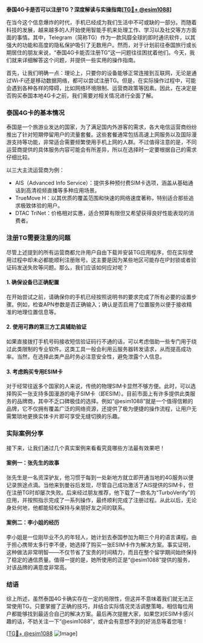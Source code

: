 **泰国4G卡是否可以注册TG？深度解读与实操指南[[TG💪+ @esim1088](https://t.me/s/esim1088)]**

在当今这个信息爆炸的时代，手机已经成为我们生活中不可或缺的一部分。而随着科技的发展，越来越多的人开始使用智能手机来处理工作、学习以及社交等方方面面的事情。其中，Telegram（简称TG）作为一款风靡全球的即时通讯软件，以其强大的功能和高度的隐私保护吸引了无数用户。然而，对于计划前往泰国旅行或长期居住的朋友来说，“泰国4G卡能否注册TG”这一问题往往困扰着他们。今天，我们就来详细解答这个问题，并提供一些实用的操作指南。

首先，让我们明确一点：理论上，只要你的设备能够正常连接到互联网，无论是通过Wi-Fi还是移动数据网络，都可以尝试注册TG。但是，在实际操作过程中，可能会遇到各种各样的障碍，比如网络环境限制、运营商政策等因素。因此，在决定是否购买泰国本地4G卡之前，我们需要对相关情况进行全面了解。

### 泰国4G卡的基本情况

泰国是一个旅游业发达的国家，为了满足国内外游客的需求，各大电信运营商纷纷推出了针对短期停留用户的流量套餐。这些套餐通常包括高速上网服务以及国际漫游支持等功能，非常适合需要频繁使用手机上网的人群。不过值得注意的是，不同运营商提供的具体服务内容可能会有所差异，所以在选择时一定要根据自己的需求仔细比较。

以三大主流运营商为例：
- AIS（Advanced Info Service）：提供多种预付费SIM卡选项，涵盖从基础通话到高清视频直播等多种应用场景。
- TrueMove H：以其优质的覆盖范围和快速的网络速度著称，特别适合那些追求极致体验的用户。
- DTAC TriNet：价格相对实惠，适合预算有限但又希望获得良好性能表现的消费者。

### 注册TG需要注意的问题

尽管上述提到的所有运营商都允许用户自由下载并安装TG应用程序，但在实际使用过程中却未必都能顺利注册账号。这主要是因为某些地区可能存在IP封锁或者验证码发送失败等问题。那么，我们应该如何应对呢？

#### 1. 确保设备已正确配置
在开始尝试之前，请确保你的手机已经按照说明书的要求完成了所有必要的设置步骤。例如，检查APN参数是否正确输入；确认是否启用了位置服务以便于接收精准的地理位置信息等。

#### 2. 使用可靠的第三方工具辅助验证
如果直接拨打手机号码接收短信验证码行不通的话，可以考虑借助一些专门用于绕过此类限制的专业软件。这类工具一般会利用云服务器转发请求，从而提高成功率。当然，在选择此类产品时务必注意安全性，避免泄露个人信息。

#### 3. 考虑购买专用ESIM卡
对于经常往返多个国家的人来说，传统的物理SIM卡显然不够方便。此时，可以选择购买一张支持多国漫游的电子SIM卡（即ESIM）。目前市面上有许多提供此类服务的品牌商，其中不乏口碑极佳的选择。例如“@esim1088”就是一个值得信赖的品牌，它不仅拥有覆盖广泛的网络资源，还提供了极为便捷的操作流程，让用户无需繁琐地更换实体卡片即可享受无缝切换的乐趣。

### 实际案例分享

接下来，让我们通过几个真实案例来看看究竟哪些方法最有效果吧！

#### 案例一：张先生的故事
张先生是一名资深驴友，他习惯于每到一处新地方就立即开通当地的4G服务以便记录旅途点滴。当他来到曼谷后发现，尽管自己成功激活了AIS提供的SIM卡，但在注册TG时却屡次失败。后来经过朋友推荐，他下载了一款名为“TurboVerify”的应用，并按照指示完成了一系列操作，最终顺利完成了注册过程。从此以后，无论身处何地，他都能轻松保持与亲朋好友之间的联系。

#### 案例二：李小姐的经历
李小姐是一位刚毕业不久的年轻人，她计划去泰国参加为期三个月的语言课程。由于担心携带太多行李不便，她选择了购买一张ESIM卡作为解决方案。事实证明，这种做法非常明智——不仅节省了宝贵的时间精力，而且在整个留学期间始终保持了稳定的通信质量。值得一提的是，她所使用的正是“@esim1088”提供的服务，对该品牌的满意度非常高。

### 结语

综上所述，虽然泰国4G卡确实存在一定的局限性，但这并不意味着我们就无法正常使用TG。只要掌握了正确的技巧，并结合实际情况灵活调整策略，相信每位用户都能够找到最适合自己的解决方案。最后再次提醒大家，如果您对ESIM卡感兴趣的话，不妨关注一下“@esim1088”，或许会有意想不到的好消息等着您哦！

[[TG💪+ @esim1088](https://t.me/s/esim1088) ![Image](https://i.postimg.cc/4NQfJmqS/Snipaste-2025-05-13-00-14-12.png)]